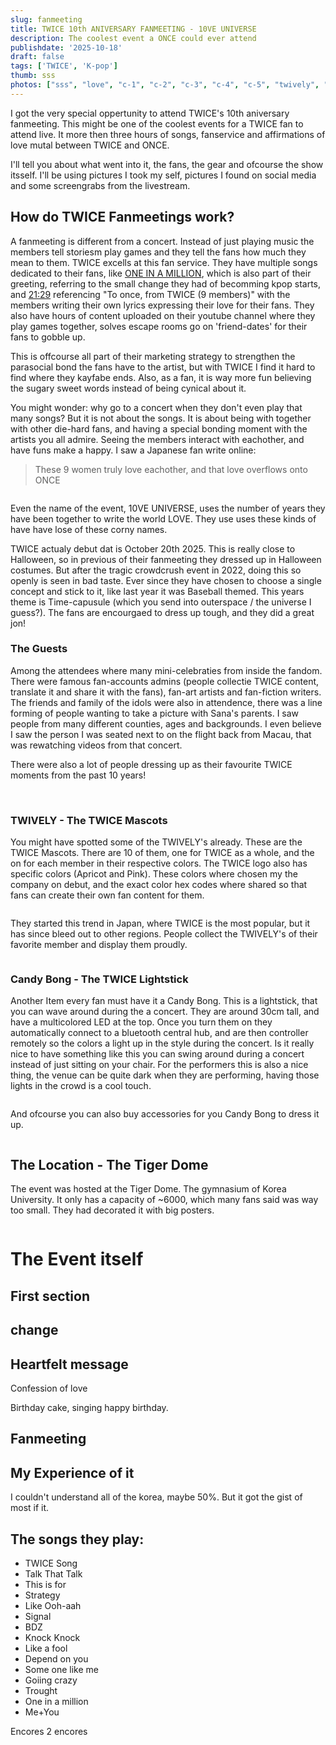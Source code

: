 ```yaml
---
slug: fanmeeting
title: TWICE 10th ANIVERSARY FANMEETING - 10VE UNIVERSE
description: The coolest event a ONCE could ever attend
publishdate: '2025-10-18'
draft: false
tags: ['TWICE', 'K-pop']
thumb: sss
photos: ["sss", "love", "c-1", "c-2", "c-3", "c-4", "c-5", "twively", "webp-lightstick", "c-bong", "jihyo-stan", "venue"]
---
```


I got the very special oppertunity to attend TWICE's 10th aniversary fanmeeting. This might be one of the coolest events for a TWICE fan to attend live. It more then three hours of songs, fanservice and affirmations of love mutal between TWICE and ONCE. 

I'll tell you about what went into it, the fans, the gear and ofcourse the show itsself. I'll be using pictures I took my self, pictures I found on social media and some screengrabs from the livestream. 


## How do TWICE Fanmeetings work?
A fanmeeting is different from a concert. Instead of just playing music the members tell storiesm play games and they tell the fans how much they mean to them. TWICE excells at this fan service. They have multiple songs dedicated to their fans, like [ONE IN A MILLION](https://www.youtube.com/watch?v=OA41_pkBL50), which is also part of their greeting, referring to the small change they had of becomming kpop starts, and [21:29](https://www.youtube.com/watch?v=gsmSi4avq-0) referencing "To once, from TWICE (9 members)" with the members writing their own lyrics expressing their love for their fans. They also have hours of content uploaded on their youtube channel where they play games together, solves escape rooms go on 'friend-dates' for their fans to gobble up.  

This is offcourse all part of their marketing strategy to strengthen the parasocial bond the fans have to the artist, but with TWICE I find it hard to find where they kayfabe ends. Also, as a fan, it is way more fun believing the sugary sweet words instead of being cynical about it. 

You might wonder: why go to a concert when they don't even play that many songs? But it is not about the songs. It is about being with together with other die-hard fans, and having a special bonding moment with the artists you all admire. Seeing the members interact with eachother, and have funs make a happy. I saw a Japanese fan write online:

> These 9 women truly love eachother, and that love overflows onto ONCE

<Img love desc="Not only co-workers, but actually friends?">

Even the name of the event, 10VE UNIVERSE, uses the number of years they have been together to write the world LOVE. They use uses these kinds of  have have lose of these corny names.   

TWICE actualy debut dat is October 20th 2025. This is really close to Halloween, so in previous of their fanmeeting they dressed up in Halloween costumes. But after the tragic crowdcrush event in 2022, doing this so openly is seen in bad taste. Ever since they have chosen to choose a single concept and stick to it, like last year it was Baseball themed. This years theme is Time-capusule (which you send into outerspace / the universe I guess?). The fans are encourgaed to dress up tough, and they did a great jon! 

### The Guests
Among the attendees where many mini-celebraties from inside the fandom. There were famous fan-accounts admins (people collectie TWICE content, translate it and share it with the fans), fan-art artists and fan-fiction writers. The friends and family of the idols were also in attendence, there was a line forming of people wanting to take a picture with Sana's parents. I saw people from many different counties, ages and backgrounds. I even believe I saw the person I was seated next to on the flight back from Macau, that was rewatching videos from that concert.    

There were also a lot of people dressing up as their favourite TWICE moments from the past 10 years!

<Img c-1 desc="Dressing up as Cheayoung icon look from the FANCY music video">

<Img c-2 desc="Matching Sana's outfit from the CHEER UP Era">

<Img c-3 desc="That time Dahyun dressed up as the Geenie from Aladin">

<Img c-4 desc="A Jeongjun fan dressing up like the madhatter, same as she did">

<Img c-5 desc="A Mexican fan dressing up as his version of a Jively">


### TWIVELY - The TWICE Mascots
You might have spotted some of the TWIVELY's already. These are the TWICE Mascots. There are 10 of them, one for TWICE as a whole, and the on for each member in their respective colors. The TWICE logo also has specific colors (Apricot and Pink). These colors where chosen my the company on debut, and the exact color hex codes where shared so that fans can create their own fan content for them. 

<Img twively desc="A chart of all te TWIVELY's">

They started this trend in Japan, where TWICE is the most popular, but it has since bleed out to other regions. People collect the TWIVELY's of their favorite member and display them proudly. 

<Img jihyo-stan desc="This person really likes Jihyo">


### Candy Bong - The TWICE Lightstick 
Another Item every fan must have it a Candy Bong. This is a lightstick, that you can wave around during the a concert. They are around 30cm tall, and have a multicolored LED at the top. Once you turn them on they automatically connect to a bluetooth central hub, and are then controller remotely so the colors a light up in the style during the concert. Is it really nice to have something like this you can swing around during a concert instead of just sitting on your chair. For the performers this is also a nice thing, the venue can be quite dark when they are performing, having those lights in the crowd is a cool touch. 


<Img webp-lightstick desc="The lightstick in action">

And ofcourse you can also buy accessories for you Candy Bong to dress it up. 

<Img c-bong desc="A Chaengvely Candy Bong from a Chaeyoung stan">

## The Location - The Tiger Dome
The event was hosted at the Tiger Dome. The gymnasium of Korea University. It only has a capacity of ~6000, which many fans said was way too small. They had decorated it with big posters. 


<Img venue desc="The venue, all decorated">


# The Event itself

## First section

## change

## Heartfelt message


Confession of love


Birthday cake, singing happy birthday. 


## Fanmeeting

## My Experience of it

I couldn't understand all of the korea, maybe 50%. But it got the gist of most if it.  




## The songs they play:

- TWICE Song
- Talk That Talk
- This is for
- Strategy
- Like Ooh-aah
- Signal
- BDZ
- Knock Knock
- Like a fool
- Depend on you
- Some one like me
- Goiing crazy
- Trought
- One in a million
- Me+You

Encores 2 encores